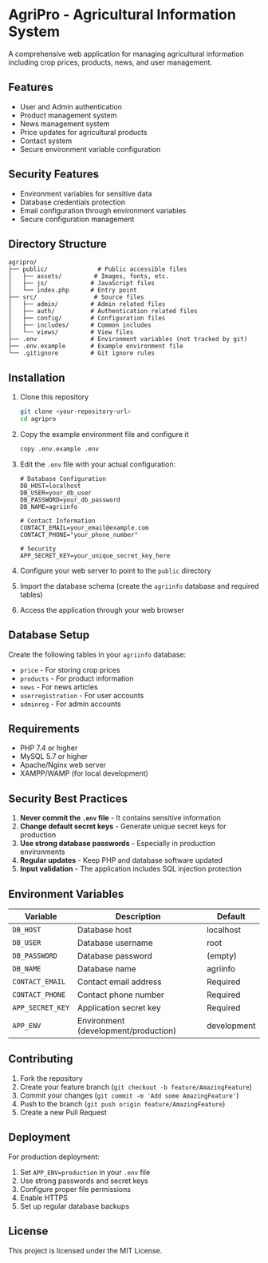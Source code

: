 # AgriPro - Agricultural Information System

A comprehensive web application for managing agricultural information including crop prices, products, news, and user management.

## Features

- User and Admin authentication
- Product management system
- News management system
- Price updates for agricultural products
- Contact system
- Secure environment variable configuration

## Security Features

- Environment variables for sensitive data
- Database credentials protection
- Email configuration through environment variables
- Secure configuration management

## Directory Structure

```
agripro/
├── public/              # Public accessible files
│   ├── assets/         # Images, fonts, etc.
│   ├── js/            # JavaScript files
│   └── index.php      # Entry point
├── src/                # Source files
│   ├── admin/         # Admin related files
│   ├── auth/          # Authentication related files
│   ├── config/        # Configuration files
│   ├── includes/      # Common includes
│   └── views/         # View files
├── .env               # Environment variables (not tracked by git)
├── .env.example       # Example environment file
└── .gitignore         # Git ignore rules
```

## Installation

1. Clone this repository
   ```bash
   git clone <your-repository-url>
   cd agripro
   ```

2. Copy the example environment file and configure it
   ```bash
   copy .env.example .env
   ```

3. Edit the `.env` file with your actual configuration:
   ```env
   # Database Configuration
   DB_HOST=localhost
   DB_USER=your_db_user
   DB_PASSWORD=your_db_password
   DB_NAME=agriinfo

   # Contact Information
   CONTACT_EMAIL=your_email@example.com
   CONTACT_PHONE="your_phone_number"

   # Security
   APP_SECRET_KEY=your_unique_secret_key_here
   ```

4. Configure your web server to point to the `public` directory

5. Import the database schema (create the `agriinfo` database and required tables)

6. Access the application through your web browser

## Database Setup

Create the following tables in your `agriinfo` database:

- `price` - For storing crop prices
- `products` - For product information
- `news` - For news articles
- `userregistration` - For user accounts
- `adminreg` - For admin accounts

## Requirements

- PHP 7.4 or higher
- MySQL 5.7 or higher
- Apache/Nginx web server
- XAMPP/WAMP (for local development)

## Security Best Practices

1. **Never commit the `.env` file** - It contains sensitive information
2. **Change default secret keys** - Generate unique secret keys for production
3. **Use strong database passwords** - Especially in production environments
4. **Regular updates** - Keep PHP and database software updated
5. **Input validation** - The application includes SQL injection protection

## Environment Variables

| Variable | Description | Default |
|----------|-------------|---------|
| `DB_HOST` | Database host | localhost |
| `DB_USER` | Database username | root |
| `DB_PASSWORD` | Database password | (empty) |
| `DB_NAME` | Database name | agriinfo |
| `CONTACT_EMAIL` | Contact email address | Required |
| `CONTACT_PHONE` | Contact phone number | Required |
| `APP_SECRET_KEY` | Application secret key | Required |
| `APP_ENV` | Environment (development/production) | development |

## Contributing

1. Fork the repository
2. Create your feature branch (`git checkout -b feature/AmazingFeature`)
3. Commit your changes (`git commit -m 'Add some AmazingFeature'`)
4. Push to the branch (`git push origin feature/AmazingFeature`)
5. Create a new Pull Request

## Deployment

For production deployment:

1. Set `APP_ENV=production` in your `.env` file
2. Use strong passwords and secret keys
3. Configure proper file permissions
4. Enable HTTPS
5. Set up regular database backups

## License

This project is licensed under the MIT License.